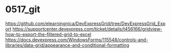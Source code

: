 # 0517_git
https://github.com/elearningnica/DevExpressGrid/tree/DevExpressGrid_Export
https://supportcenter.devexpress.com/ticket/details/t456166/gridview-how-to-export-the-filtered-grid-to-excel
https://docs.devexpress.com/WindowsForms/115548/controls-and-libraries/data-grid/appearance-and-conditional-formatting
